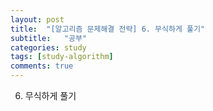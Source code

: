 ```yaml
---
layout: post
title:  "[알고리즘 문제해결 전략] 6. 무식하게 풀기"
subtitle:   "공부"
categories: study
tags: [study-algorithm]
comments: true
---
```


6. 무식하게 풀기

